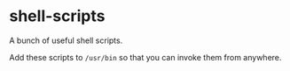 # shell-scripts
A bunch of useful shell scripts.

Add these scripts to `/usr/bin` so that you can invoke them from anywhere.

<To be continued>
